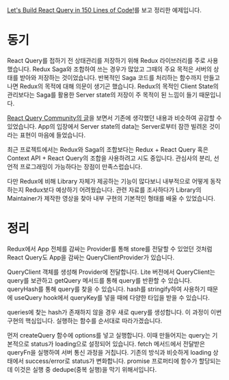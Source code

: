 [Let's Build React Query in 150 Lines of Code!](https://portal.gitnation.org/contents/lets-build-react-query-in-150-lines-of-code)를 보고 정리한 예제입니다.

# 동기

React Query를 접하기 전 상태관리를 저장하기 위해 Redux 라이브러리를 주로 사용했습니다.
Redux Saga와 조합하여 쓰는 경우가 많았고 그때의 주요 목적은 서버의 상태를 받아와 저장하는 것이었습니다.
반복적인 Saga 코드를 처리하는 함수까지 만들고 나면 Redux의 목적에 대해 의문이 생기곤 했습니다.
Redux의 목적인 Client State의 관리보다는 Saga를 활용한 Server state의 저장이 주 목적이 된 느낌이 들기 때문입니다.

[React Query Community의 글](https://tkdodo.eu/blog/practical-react-query#client-state-vs-server-state)을 보면서 기존에 생각했던 내용과 비슷하여 공감할 수 있었습니다. 
App의 입장에서 Server state의 data는 Server로부터 잠깐 빌려온 것이라는 표현이 마음에 들었습니다.

최근 프로젝트에서는 Redux와 Saga의 조합보다는 Redux + React Query 혹은 Context API + React Query의 조합을 사용하려고 시도 중입니다.
관심사의 분리, 선언적 프로그래밍이 가능하다는 장점이 만족스럽습니다.

다만 Redux에 비해 Library 자체가 제공하는 기능이 많다보니 내부적으로 어떻게 동작하는지 Redux보다 예상하기 어려웠습니다.
관련 자료를 조사하다가 Library의 Maintainer가 제작한 영상을 찾아 내부 구현의 기본적인 형태를 배울 수 있었습니다.

# 정리

Redux에서 App 전체를 감싸는 Provider를 통해 store를 전달할 수 있었던 것처럼 React Query도 App을 감싸는 QueryClientProvider가 있습니다.

QueryClient 객체를 생성해 Provider에 전달합니다.
Lite 버전에서 QueryClient는 query를 보관하고 getQuery 메서드를 통해 query를 반환할 수 있습니다.
queryHash를 통해 query를 찾을 수 있습니다. hash를 stringify하여 사용하기 때문에 useQuery hook에서 queryKey를 넣을 때에 다양한 타입을 받을 수 있습니다.

queries에 찾는 hash가 존재하지 않을 경우 새로 query를 생성합니다. 
이 과정이 이번 구현의 핵심입니다.
실행하는 함수를 순서대로 따라가겠습니다.

먼저 createQuery 함수에 options를 넣고 실행합니다.
이때 만들어지는 query는 기본적으로 status가 loading으로 설정되어 있습니다.
fetch 메서드에서 전달받은 queryFn을 실행하여 서버 통신 과정을 거칩니다. 기존의 방식과 비슷하게 loading 상태에서 success/error로 status가 변화합니다.
promise 프로퍼티에 함수가 할당되는데 이것은 실행 중 dedupe(중복 실행)을 막기 위해서입니다.


